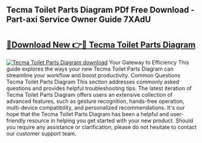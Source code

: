 ## Tecma Toilet Parts Diagram PDf Free Download - Part-axi Service Owner Guide 7XAdU

# <h2><a href="http://dfn6pe.blite.top/?on=Tecma+Toilet+Parts+Diagram">🔗Download New 👉🔴 Tecma Toilet Parts Diagram</a></h2>

[![Tecma Toilet Parts Diagram download](https://i.imgur.com/lujVjoI.png)](http://dfn6pe.blite.top/?on=Tecma+Toilet+Parts+Diagram)
Your Gateway to Efficiency This guide explores the ways your new Tecma Toilet Parts Diagram can streamline your workflow and boost productivity. Common Questions Tecma Toilet Parts Diagram This section addresses commonly asked questions and provides helpful troubleshooting tips. The latest iteration of Tecma Toilet Parts Diagram offers users an extensive collection of advanced features, such as gesture recognition, hands-free operation, multi-device compatibility, and personalized recommendations. It's our hope that the Tecma Toilet Parts Diagram has been a helpful and user-friendly resource in helping you get started with your new product. Should you require any assistance or clarification, please do not hesitate to contact our customer support team.
